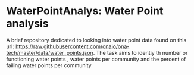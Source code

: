 # WaterPointAnalys: Water Point analysis
A brief repository dedicated to looking into water point data found on this url: https://raw.githubusercontent.com/onaio/ona-tech/master/data/water_points.json.
The task aims to identiy th number or functioning water points , water points per community and the percent of failing water points per community
